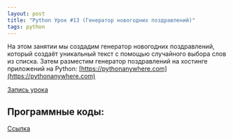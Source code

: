 ```yaml
---
layout: post
title: "Python Урок #13 (Генератор новогодних поздравлений)"
tags: python
---
```


На этом занятии мы создадим генератор новогодних поздравлений, который создаёт уникальный текст с помощью случайного выбора слов из списка.
Затем разместим генератор поздравлений на хостинге приложений на Python: [https://pythonanywhere.com](https://pythonanywhere.com)

[Запись урока](https://us02web.zoom.us/rec/share/porIseTybIRYbYlsStaZ361_R23bg3shrTorccLVcaqZzVUEd2XtOuZMBN1Xcbmm.3jug6BfllajbjsIy)

## Программные коды:
[Cсылка](https://repl.it/@NikolaiPutko/NY2021Generator#main.py)
